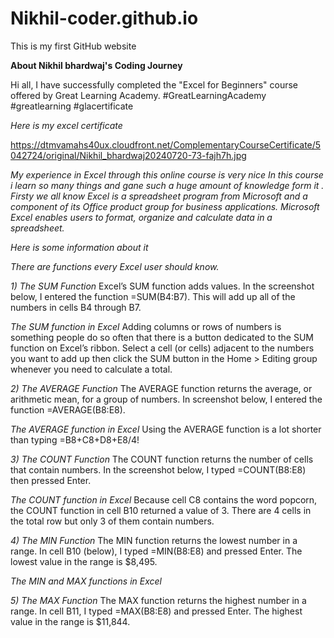 # Nikhil-coder.github.io
This is my first GitHub website 

**About  Nikhil bhardwaj's Coding Journey**

Hi all, 
I have successfully completed the "Excel for Beginners" course offered by Great Learning Academy. 
 #GreatLearningAcademy #greatlearning #glacertificate
 
*Here is my excel certificate*

https://dtmvamahs40ux.cloudfront.net/ComplementaryCourseCertificate/5042724/original/Nikhil_bhardwaj20240720-73-fajh7h.jpg

_My experience in Excel through 
this online course is very nice 
In this course i learn so many 
things and gane such a huge amount 
of knowledge form it . Firsty 
we all know Excel is a spreadsheet program from Microsoft and a component of its Office product group for business applications. Microsoft Excel enables users to format, organize and calculate data in a spreadsheet._

*Here is some information about it*

*There are 
functions every Excel user should know.*

*1) The SUM Function*
Excel’s SUM function adds values. In the screenshot below, I entered the function =SUM(B4:B7). This will add up all of the numbers in cells B4 through B7.

*The SUM function in Excel*
Adding columns or rows of numbers is something people do so often that there is a button dedicated to the SUM function on Excel’s ribbon. Select a cell (or cells) adjacent to the numbers you want to add up then click the SUM button in the Home > Editing group whenever you need to calculate a total.

*2) The AVERAGE Function*
The AVERAGE function returns the average, or arithmetic mean, for a group of numbers. In screenshot below, I entered the function =AVERAGE(B8:E8).

*The AVERAGE function in Excel*
Using the AVERAGE function is a lot shorter than typing =B8+C8+D8+E8/4!

*3) The COUNT Function*
The COUNT function returns the number of cells that contain numbers. In the screenshot below, I typed =COUNT(B8:E8) then pressed Enter.

*The COUNT function in Excel*
Because cell C8 contains the word popcorn, the COUNT function in cell B10 returned a value of 3. There are 4 cells in the total row but only 3 of them contain numbers.

*4) The MIN Function*
The MIN function returns the lowest number in a range. In cell B10 (below), I typed =MIN(B8:E8) and pressed Enter. The lowest value in the range is $8,495.

*The MIN and MAX functions in Excel*

*5) The MAX Function*
The MAX function returns the highest number in a range. In cell B11, I typed =MAX(B8:E8) and pressed Enter. The highest value in the range is $11,844.
